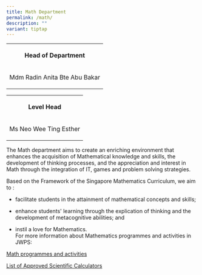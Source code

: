 ```yaml
---
title: Math Department
permalink: /math/
description: ""
variant: tiptap
---
```

<table style="minWidth: 25px">
<colgroup>
<col>
</colgroup>
<tbody>
<tr>
<th rowspan="1" colspan="1">
<p>Head of Department</p>
</th>
</tr>
<tr>
<td rowspan="1" colspan="1">
<p>Mdm Radin Anita Bte Abu Bakar</p>
</td>
</tr>
</tbody>
</table>
<table style="minWidth: 25px">
<colgroup>
<col>
</colgroup>
<tbody>
<tr>
<th rowspan="1" colspan="1">
<p>Level Head</p>
</th>
</tr>
<tr>
<td rowspan="1" colspan="1">
<p>Ms Neo Wee Ting Esther</p>
</td>
</tr>
</tbody>
</table>
<p></p>
<p>The Math department aims to create an enriching environment that enhances
the acquisition of Mathematical knowledge and skills, the development of
thinking processes, and the appreciation and interest in Math through the
integration of IT, games and problem solving strategies.
<br>
</p>
<p>Based on the Framework of the Singapore Mathematics Curriculum, we aim
to :
<br>
</p>
<ul data-tight="true" class="tight">
<li>
<p>facilitate students in the attainment of mathematical concepts and skills;</p>
</li>
<li>
<p>enhance students' learning through the explication of thinking and the
development of metacognitive abilities; and</p>
</li>
<li>
<p>instil a love for Mathematics.
<br>For more information about Mathematics programmes and activities in JWPS:</p>
</li>
</ul>
<p><a href="/Mathprogram" rel="noopener noreferrer nofollow" target="_blank">Math programmes and activities</a>
</p>
<p><a href="/files/Slides and info/seab_approvedcalculators.pdf" rel="noopener nofollow" target="_blank">List of Approved Scientific Calculators</a>
</p>
